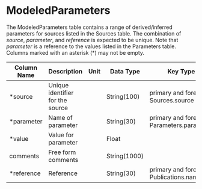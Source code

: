 # ModeledParameters

The ModeledParameters table contains a range of derived/inferred parameters for sources listed in the Sources table. 
The combination of *source*, *parameter*, and *reference* is expected to be unique.
Note that *parameter* is a reference to the values listed in the Parameters table. 
Columns marked with an asterisk (*) may not be empty.

| Column Name | Description  | Unit  | Data Type | Key Type  |
|---|---|---|---|---|
| *source    | Unique identifier for the source |   | String(100)  | primary and foreign: Sources.source   |
| *parameter | Name of parameter |  | String(30)  | primary and foreign: Parameters.parameter |
| *value      | Value for parameter | | Float    |     |
| comments  | Free form comments |   | String(1000) |   |
| *reference | Reference |   | String(30) | primary and foreign: Publications.name |
